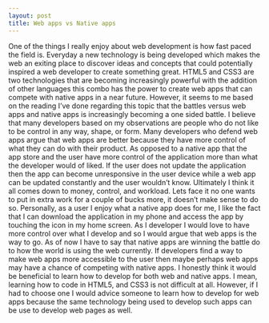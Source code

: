 ```yaml
---
layout: post
title: Web apps vs Native apps
---
```

One of the things I really enjoy about web development is how fast paced the field is. Everyday a new technology is being developed which makes the web an exiting place to discover ideas and concepts that could potentially inspired a web developer to create something great. HTML5 and CSS3 are two technologies that are becoming increasingly powerful with the addition of other languages this combo has the power to create web apps that can compete with native apps in a near future. However, it seems to me based on the reading I’ve done regarding this topic that the battles versus web apps and native apps is increasingly becoming a one sided battle. I believe that many developers based on my observations are people who do not like to be control in any way, shape, or form. Many developers who defend web apps argue that web apps are better because they have more control of what they can do with their product. As opposed to a native app that the app store and the user have more control of the application more than what the developer would of liked. If the user does not update the application then the app can become unresponsive in the user device while a web app can be updated constantly and the user wouldn’t know. Ultimately I think it all comes down to money, control, and workload. Lets face it no one wants to put in extra work for a couple of bucks more, it doesn’t make sense to do so. Personally, as a user I enjoy what a native app does for me, I like the fact that I can download the application in my phone and access the app by touching the icon in my home screen. As I developer I would love to have more control over what I develop and so I would argue that web apps is the way to go. As of now I have to say that native apps are winning the battle do to how the world is using the web currently. If developers find a way to make web apps more accessible to the user then maybe perhaps web apps may have a chance of competing with native apps. 
I honestly think it would be beneficial to learn how to develop for both web and native apps. I mean, learning how to code in HTML5, and CSS3 is not difficult at all.  However, if I had to choose one I would advice someone to learn how to develop for web apps because the same technology being used to develop such apps can be use to develop web pages as well. 

 
